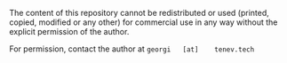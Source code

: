 The content of this repository cannot be redistributed or used (printed, copied, modified or any other) for commercial use in any way without the explicit permission of the author.


For permission, contact the author at `georgi   [at]    tenev.tech`

